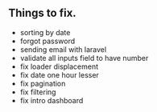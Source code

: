 ## Things to fix.
- sorting by date
- forgot password
- sending email with laravel
- validate all inputs field to have number
- fix loader displacement
- fix date one hour lesser
- fix pagination
- fix filtering
- fix intro dashboard

<!-- 
Hello, my site is down with this error "This page isn’t workingwww.upenditravelandtours.com is currently unable to handle this request. HTTP ERROR 500"... Please help me fix it. Thank you very much.
 -->
